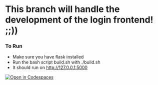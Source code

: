 # This branch will handle the development of the login frontend! ;;))
### To Run
- Make sure you have flask installed
- Run the bash script build.sh with ./build.sh
- It should run on http://127.0.0.1:5000

[![Open in Codespaces](https://classroom.github.com/assets/launch-codespace-f4981d0f882b2a3f0472912d15f9806d57e124e0fc890972558857b51b24a6f9.svg)](https://classroom.github.com/open-in-codespaces?assignment_repo_id=10177624)
